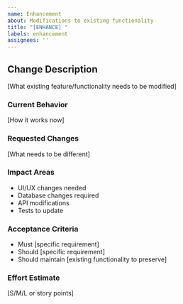 ```yaml
---
name: Enhancement
about: Modifications to existing functionality
title: "[ENHANCE] "
labels: enhancement
assignees: ''
---
```


## Change Description
[What existing feature/functionality needs to be modified]

### Current Behavior
[How it works now]

### Requested Changes
[What needs to be different]

### Impact Areas
- UI/UX changes needed
- Database changes required
- API modifications
- Tests to update

### Acceptance Criteria
- Must [specific requirement]
- Should [specific requirement]
- Should maintain [existing functionality to preserve]

### Effort Estimate
[S/M/L or story points]
